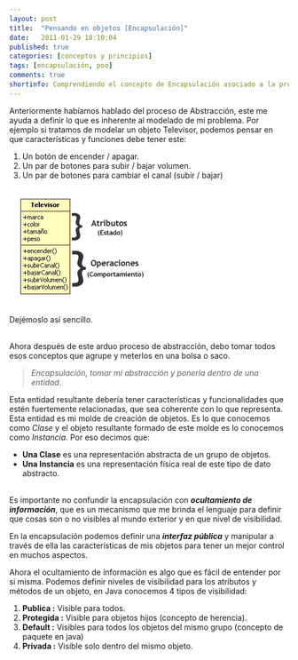 ```yaml
---
layout: post
title:  "Pensando en objetos [Encapsulación]"
date:   2011-01-29 18:10:04
published: true
categories: [conceptos y principios]
tags: [encapsulación, poo]
comments: true
shortinfo: Comprendiendo el concepto de Encapsulación asociado a la programación orientada a objetos.
---
```


Anteriormente habíamos hablado del proceso de Abstracción, este me ayuda a definir lo que es inherente al modelado de mi problema. Por ejemplo si tratamos de modelar un objeto Televisor, podemos pensar en que características y funciones debe tener este:

1. Un botón de encender / apagar.
2. Un par de botones para subir / bajar volumen.
3. Un par de botones para cambiar  el canal (subir / bajar)

![Encapsulacion-01](/images/encapsulacion-01.gif) 

Dejémoslo así sencillo. <br/><br/>

Ahora después de este arduo proceso de abstracción, debo tomar todos esos conceptos que agrupe y meterlos en una bolsa o saco.

> _Encapsulación, tomar mi abstracción y ponerla dentro de una entidad_.

Esta entidad resultante debería tener características y funcionalidades que estén fuertemente relacionadas, que sea coherente con lo que representa. Esta entidad es mi molde de creación de objetos. Es lo que conocemos como _Clase_ y el objeto resultante formado de este molde es lo conocemos como _Instancia_. Por eso decimos que:

* **Una Clase** es una representación abstracta de un grupo de objetos.
* **Una Instancia** es una representación física real de este tipo de dato abstracto.<br/><br/>

Es importante no confundir la encapsulación con _**ocultamiento de información**_, que es un mecanismo que me brinda el lenguaje para definir que cosas son o no visibles al mundo exterior y en que nivel de visibilidad.

En la encapsulación podemos definir una _**interfaz pública**_ y manipular a través de ella las características de mis objetos para tener un mejor control en muchos aspectos.

Ahora el ocultamiento de información es algo que es fácil de entender por si misma. Podemos definir niveles de visibilidad para los atributos y métodos de un objeto, en Java conocemos 4 tipos de visibilidad:

1. **Publica :** Visible para todos.
2. **Protegida :** Visible para objetos hijos (concepto de herencia).
3. **Default :** Visibles para todos los objetos del mismo grupo (concepto de paquete en java)
4. **Privada :** Visible solo dentro del mismo objeto.
